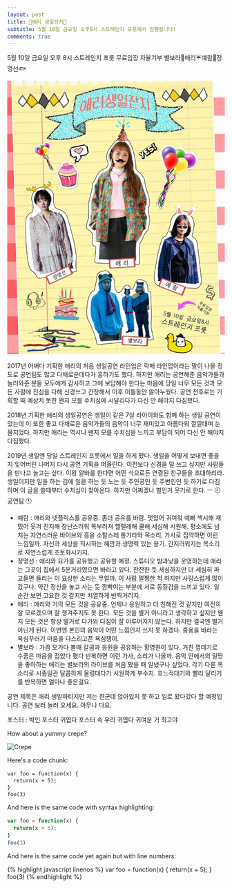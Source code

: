 ```yaml
---
layout: post
title: 🎵애리 생일잔치🤯
subtitle: 5월 10일 금요일 오후8시 스트레인지 프룻에서 진행됩니다! 
comments: true
---
```


5월 10일 금요일 오후 8시
스트레인지 프룻
무료입장 자율기부
별보라🌠애리☔예람🌈장명선🐟

![bparty](../img/bparty.jpg)

2017년 어쩌다 기획한 애리의 처음 생일공연 라인업은 락페 라인업이라는 말이 나올 정도로 공연팀도 많고 다채로운데다가 흥하기도 했다. 하지만 애리는 공연해준 음악가들과 놀러와준 분들 모두에게 감사하고 그에 보답해야 한다는 마음에 당일 너무 모든 것과 모든 사람에 진심을 다해 신경쓰고 긴장해서 이후 이틀동안 앓아누웠다. 공연 전후로는 기획할 때 예상치 못한 왠지 모를 수치심에 시달리다가 다신 안 해야지 다짐했다.

2018년 기획한 애리의 생일공연은 생일이 같은 7살 라아이와도 함께 하는 생일 공연이었는데 이 또한 좋고 다채로운 음악가들의 음악이 너무 재미있고 아름다워 깔깔대며 눈물지었다. 하지만 애리는 역시나 왠지 모를 수치심을 느끼고 부담이 되어 다신 안 해야지 다짐했다.

2019년 생일엔 당일 스트레인지 프룻에서 일을 하게 됐다. 생일을 어떻게 보내면 좋을지 잊어버린 나머지 다시 공연 기획을 떠올린다. 이전보다 신경을 덜 쓰고 싶지만 사람들을 만나고 놀고는 싶다. 이왕 알바를 한다면 어떤 식으로든 연결된 친구들을 초대하리라. 생일이지만 일을 하는 김에 일을 하는 듯 노는 듯 주인공인 듯 주변인인 듯 하기로 다짐하며 이 글을 쓸때부터 수치심이 찾아온다. 하지만 어쩌겠나 벌인거 웃기로 한다.
ㅡ
🕗 공연팀 🕚
- 예람 : 애리와 넷플릭스를 공유중. 좀더 공유를 바람. 멋있어 귀여워 예뻐 섹시해 재밌어 웃겨 진지해 장난스러워 똑부러져 헬렐레해 쿨해 세심해 시원해. 평소에도 넘치는 자연스러운 바이브와 흥을 소탈스레 통기타와 목소리, 가사로 집약하면 이런 느낌일까. 자신과 세상을 직시하는 혜안과 생명력 있는 용기. 간지러워지는 목소리로 자연스럽게 초토화시키지.
- 장명선 : 애리와 요가를 공유했고 공유할 예정. 스튜디오 밤과낮을 운영하는데 애리는 그곳이 집에서 5분거리였으면 바라고 있다. 잔잔한 듯 세심하지만 더 세심히 파고들면 들리는 이 요상한 소리는 무얼까. 이 사람 멀쩡한 척 하지만 사랑스럽게 많이 갔구나. 약간 정신을 놓고 사는 듯 깜빡이는 부분에 서로 동질감을 느끼고 있다. 일순간 보면 고요한 것 같지만 치열하게 반짝거리지.
- 애리 : 애리와 거의 모든 것을 공유중. 언제나 응원하고 더 친해진 것 같지만 여전히 잘 모르겠으며 잘 챙겨주지도 못 한다. 모든 것을 별거 아니라고 생각하고 싶지만 왠지 모든 것은 항상 별거로 다가와 다짐이 잘 이루어지지 않는다. 하지만 결국엔 별거 아닌게 된다. 이번엔 본인의 음악이 어떤 느낌인지 쓰지 못 하겠다. 중용을 바라는 욕심꾸러기 마음을 다스리고픈 욕심쟁이.
- 별보라 : 가끔 오가다 볼때 갈굼과 응원을 공유하는 황영원이 있다. 거친 껍데기로 수줍은 마음을 접었다 폈다 반복하면 이런 가사, 소리가 나올까. 음악 안에서의 밀땅을 좋아하는 애리는 별보라의 라이브를 처음 봤을 때 일냈구나 싶었다. 각기 다른 목소리로 시종일관 달콤하게 울렁대다가 시원하게 부수지. 흐느적대기와 빨리 달리기를 반복하면 얼마나 좋은걸요.

공연 제목은 애리 생일파티지만 저는 한군데 앉아있지 못 하고 일로 왔다갔다 할 예정입니다. 공연 보러 놀러 오세요. 아무나 다요.

포스터 : 박인
포스터 귀엽다 포스터 속 우리 귀엽다 귀여운 거 최고야


How about a yummy crepe?

![Crepe](https://s3-media3.fl.yelpcdn.com/bphoto/cQ1Yoa75m2yUFFbY2xwuqw/348s.jpg)

Here's a code chunk:

~~~
var foo = function(x) {
  return(x + 5);
}
foo(3)
~~~

And here is the same code with syntax highlighting:

```javascript
var foo = function(x) {
  return(x + 5);
}
foo(3)
```

And here is the same code yet again but with line numbers:

{% highlight javascript linenos %}
var foo = function(x) {
  return(x + 5);
}
foo(3)
{% endhighlight %}

